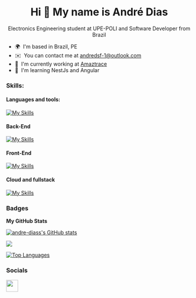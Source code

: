 <h1 align="center">Hi 👋 My name is André Dias</h1>


<p align="center">Electronics Engineering student at UPE-POLI and Software Developer from Brazil</p>

* 🌍  I'm based in Brazil, PE
* ✉️  You can contact me at [andredsf-1@outlook.com](mailto:andredsf-1@outlook.com)
* 🔭  I'm currently working at [Amaztrace](http://https://amaztrace.com.br/)
* 🧠  I'm learning NestJs and Angular

<h3 align="left">Skills:</h3>

#### Languages and tools:

[![My Skills](https://skillicons.dev/icons?i=java,typescript,javascript,cpp,nodejs)](https://skillicons.dev)

#### Back-End
[![My Skills](https://skillicons.dev/icons?i=spring,nestjs,express,mongodb,mysql,postgres,arduino,raspberrypi)](https://skillicons.dev)

#### Front-End
[![My Skills](https://skillicons.dev/icons?i=react,css,html,figma,tailwind)](https://skillicons.dev)

#### Cloud and fullstack
[![My Skills](https://skillicons.dev/icons?i=nextjs,aws,docker,githubactions,vercel)](https://skillicons.dev)



### Badges

<b>My GitHub Stats</b>

<a href="http://www.github.com/andre-diass"><img src="https://github-readme-stats.vercel.app/api?username=andre-diass&show_icons=true&hide=stars,issues,&count_private=true&title_color=0891b2&text_color=ffffff&icon_color=0891b2&bg_color=1c1917&hide_border=true&show_icons=true" alt="andre-diass's GitHub stats" /></a>

<a href="http://www.github.com/andre-diass"><img src="https://github-readme-streak-stats.herokuapp.com/?user=andre-diass&stroke=ffffff&background=1c1917&ring=0891b2&fire=0891b2&currStreakNum=ffffff&currStreakLabel=0891b2&sideNums=ffffff&sideLabels=ffffff&dates=ffffff&hide_border=true" /></a>

<a href="https://github.com/andre-diass" align="left"><img src="https://github-readme-stats.vercel.app/api/top-langs/?username=andre-diass&langs_count=4&title_color=0891b2&text_color=ffffff&icon_color=0891b2&bg_color=1c1917&hide_border=true&locale=en&custom_title=Top%20%Languages" alt="Top Languages" /></a>

### Socials

<p align="left"> <a href="https://www.github.com/andre-diass" target="_blank" rel="noreferrer"> <picture> <source media="(prefers-color-scheme: dark)" srcset="https://raw.githubusercontent.com/danielcranney/readme-generator/main/public/icons/socials/github-dark.svg" /> <source media="(prefers-color-scheme: light)" srcset="https://raw.githubusercontent.com/danielcranney/readme-generator/main/public/icons/socials/github.svg" /> <img src="https://raw.githubusercontent.com/danielcranney/readme-generator/main/public/icons/socials/github.svg" width="32" height="32" /> </picture> </a></p>
